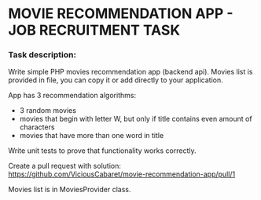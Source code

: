 # MOVIE RECOMMENDATION APP - JOB RECRUITMENT TASK

### Task description:

Write simple PHP movies recommendation app (backend api). Movies list is provided in file, you can copy it or add directly to your application. 

App has 3 recommendation algorithms:
- 3 random movies
- movies that begin with letter W, but only if title contains even amount of characters
- movies that have more than one word in title

Write unit tests to prove that functionality works correctly.

Create a pull request with solution:
https://github.com/ViciousCabaret/movie-recommendation-app/pull/1

Movies list is in MoviesProvider class.

